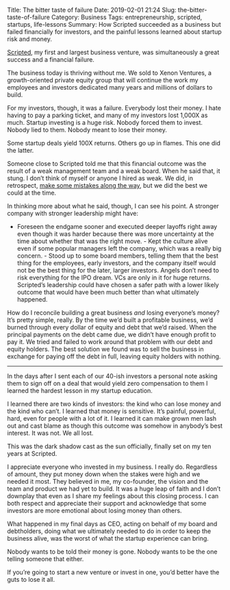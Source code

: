 Title: The bitter taste of failure
Date: 2019-02-01 21:24
Slug: the-bitter-taste-of-failure
Category: Business
Tags: entrepreneurship, scripted, startups, life-lessons
Summary: How Scripted succeeded as a business but failed financially for investors, and the painful lessons learned about startup risk and money.

[Scripted](https://www.scripted.com), my first and largest business venture, was simultaneously a great success and a financial failure. 

The business today is thriving without me. We sold to Xenon Ventures, a growth-oriented private equity group that will continue the work my employees and investors dedicated many years and millions of dollars to build. 

For my investors, though, it was a failure. Everybody lost their money. I hate having to pay a parking ticket, and many of my investors lost 1,000X as much. Startup investing is a huge risk. Nobody forced them to invest. Nobody lied to them. Nobody meant to lose their money. 

Some startup deals yield 100X returns. Others go up in flames. This one did the latter. 

Someone close to Scripted told me that this financial outcome was the result of a weak management team and a weak board. When he said that, it stung. I don’t think of myself or anyone I hired as weak. We did, in retrospect, [make some mistakes along the way]({filename}scripted-dont-quit.md), but we did the best we could at the time. 

In thinking more about what he said, though, I can see his point. A stronger company with stronger leadership might have:

- Foreseen the endgame sooner and executed deeper layoffs right away even though it was harder because there was more uncertainty at the time about whether that was the right move. - Kept the culture alive even if some popular managers left the company, which was a really big concern. - Stood up to some board members, telling them that the best thing for the employees, early investors, and the company itself would not be the best thing for the later, larger investors. Angels don’t need to risk everything for the IPO dream. VCs are only in it for huge returns. Scripted’s leadership could have chosen a safer path with a lower likely outcome that would have been much better than what ultimately happened. 

How do I reconcile building a great business *and* losing everyone’s money? It’s pretty simple, really. By the time we’d built a profitable business, we’d burned through every dollar of equity and debt that we’d raised. When the principal payments on the debt came due, we didn’t have enough profit to pay it. We tried and failed to work around that problem with our debt and equity holders. The best solution we found was to sell the business in exchange for paying off the debt in full, leaving equity holders with nothing.

---

In the days after I sent each of our 40-ish investors a personal note asking them to sign off on a deal that would yield zero compensation to them I learned the hardest lesson in my startup education. 

I learned there are two kinds of investors: the kind who can lose money and the kind who can’t. I learned that money is sensitive. It’s painful, powerful, hard, even for people with a lot of it. I learned it can make grown men lash out and cast blame as though this outcome was somehow in anybody’s best interest. It was not. We all lost. 

This was the dark shadow cast as the sun officially, finally set on my ten years at Scripted. 

I appreciate everyone who invested in my business. I really do. Regardless of amount, they put money down when the stakes were high and we needed it most. They believed in me, my co-founder, the vision and the team and product we had yet to build. It was a huge leap of faith and I don’t downplay that even as I share my feelings about this closing process. I can both respect and appreciate their support and acknowledge that some investors are more emotional about losing money than others. 

What happened in my final days as CEO, acting on behalf of my board and debtholders, doing what we ultimately needed to do in order to keep the business alive, was the worst of what the startup experience can bring. 

Nobody wants to be told their money is gone. Nobody wants to be the one telling someone that either. 

If you’re going to start a new venture or invest in one, you’d better have the guts to lose it all.